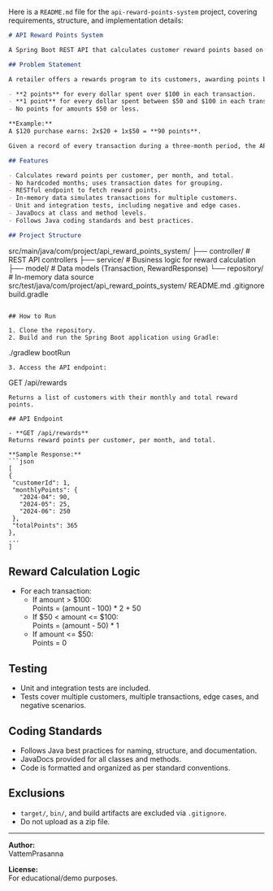 Here is a `README.md` file for the `api-reward-points-system` project, covering requirements, structure, and implementation details:

```markdown
# API Reward Points System

A Spring Boot REST API that calculates customer reward points based on their transaction history, as per the requirements for a web API developer assignment.

## Problem Statement

A retailer offers a rewards program to its customers, awarding points based on each recorded purchase:

- **2 points** for every dollar spent over $100 in each transaction.
- **1 point** for every dollar spent between $50 and $100 in each transaction.
- No points for amounts $50 or less.

**Example:**  
A $120 purchase earns: 2x$20 + 1x$50 = **90 points**.

Given a record of every transaction during a three-month period, the API calculates the reward points earned for each customer per month and in total.

## Features

- Calculates reward points per customer, per month, and total.
- No hardcoded months; uses transaction dates for grouping.
- RESTful endpoint to fetch reward points.
- In-memory data simulates transactions for multiple customers.
- Unit and integration tests, including negative and edge cases.
- JavaDocs at class and method levels.
- Follows Java coding standards and best practices.

## Project Structure

```
src/main/java/com/project/api_reward_points_system/
├── controller/         # REST API controllers
├── service/            # Business logic for reward calculation
├── model/              # Data models (Transaction, RewardResponse)
└── repository/         # In-memory data source
src/test/java/com/project/api_reward_points_system/
README.md
.gitignore
build.gradle
```

## How to Run

1. Clone the repository.
2. Build and run the Spring Boot application using Gradle:
   ```
./gradlew bootRun
   ```
3. Access the API endpoint:
   ```
GET /api/rewards
   ```
   Returns a list of customers with their monthly and total reward points.

## API Endpoint

- **GET /api/rewards**  
  Returns reward points per customer, per month, and total.

**Sample Response:**
```json
[
  {
    "customerId": 1,
    "monthlyPoints": {
      "2024-04": 90,
      "2024-05": 25,
      "2024-06": 250
    },
    "totalPoints": 365
  },
  ...
]
```

## Reward Calculation Logic

- For each transaction:
    - If amount > $100:  
      Points = (amount - 100) * 2 + 50
    - If $50 < amount <= $100:  
      Points = (amount - 50) * 1
    - If amount <= $50:  
      Points = 0

## Testing

- Unit and integration tests are included.
- Tests cover multiple customers, multiple transactions, edge cases, and negative scenarios.

## Coding Standards

- Follows Java best practices for naming, structure, and documentation.
- JavaDocs provided for all classes and methods.
- Code is formatted and organized as per standard conventions.

## Exclusions

- `target/`, `bin/`, and build artifacts are excluded via `.gitignore`.
- Do not upload as a zip file.

---

**Author:**  
VattemPrasanna

**License:**  
For educational/demo purposes.
```
